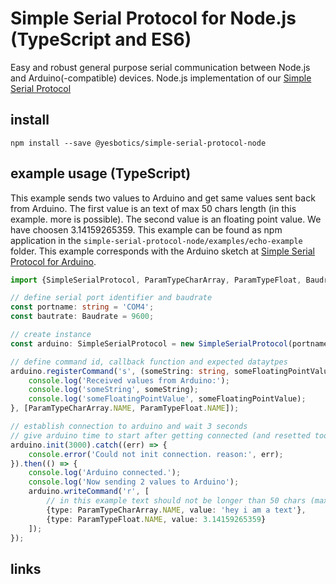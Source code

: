 # Simple Serial Protocol for Node.js (TypeScript and ES6)
Easy and robust general purpose serial communication between Node.js and Arduino(-compatible) devices.
Node.js implementation of our [Simple Serial Protocol]

## install
`npm install --save @yesbotics/simple-serial-protocol-node`
 
## example usage (TypeScript)
This example sends two values to Arduino and get same values sent back from Arduino.
The first value is an text of max 50 chars length (in this example. more is possible).
The second value is an floating point value. We have choosen 3.14159265359.
This example can be found as npm application in the `simple-serial-protocol-node/examples/echo-example` folder.
This example corresponds with the Arduino sketch at [Simple Serial Protocol for Arduino].

```typescript
import {SimpleSerialProtocol, ParamTypeCharArray, ParamTypeFloat, Baudrate} from '@yesbotics/simple-serial-protocol-node';

// define serial port identifier and baudrate
const portname: string = 'COM4';
const bautrate: Baudrate = 9600;

// create instance
const arduino: SimpleSerialProtocol = new SimpleSerialProtocol(portname, bautrate);

// define command id, callback function and expected dataytpes
arduino.registerCommand('s', (someString: string, someFloatingPointValue: number) => {
    console.log('Received values from Arduino:');
    console.log('someString', someString);
    console.log('someFloatingPointValue', someFloatingPointValue);
}, [ParamTypeCharArray.NAME, ParamTypeFloat.NAME]);

// establish connection to arduino and wait 3 seconds
// give arduino time to start after getting connected (and resetted too)
arduino.init(3000).catch((err) => {
    console.error('Could not init connection. reason:', err);
}).then(() => {
    console.log('Arduino connected.');
    console.log('Now sending 2 values to Arduino');
    arduino.writeCommand('r', [
        // in this example text should not be longer than 50 chars (max length is defined in Arduiono sketch)
        {type: ParamTypeCharArray.NAME, value: 'hey i am a text'},
        {type: ParamTypeFloat.NAME, value: 3.14159265359}
    ]);
});
```

## links
[Simple Serial Protocol]:https://gitlab.com/yesbotics/simple-serial-protocol/simple-serial-protocol-docs
[Simple Serial Protocol for Arduino]:https://gitlab.com/yesbotics/simple-serial-protocol/simple-serial-protocol-arduino

